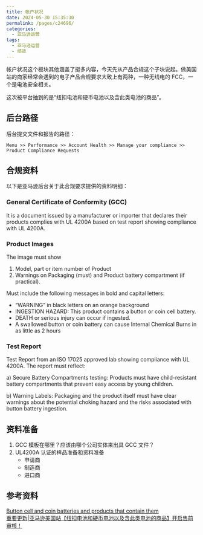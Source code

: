 ```yaml
---
title: 帐户状况
date: 2024-05-30 15:35:30
permalink: /pages/c24696/
categories: 
  - 亚马逊运营
tags: 
  - 亚马逊运营
  - 绩效
---
```


帐户状况这个板块其他涵盖了挺多内容，今天先从产品合规这个子块说起。做美国站的商家经常会遇到的电子产品合规要求大致上有两种，一种无线电的 FCC，一个是电池安全相关。

这次被平台抽到的是“纽扣电池和硬币电池以及含此类电池的商品”。

## 后台路径

后台提交文件和报告的路径：

`Menu >> Performance >> Account Health >> Manage your compliance >> Product Compliance Requests`

## 合规资料

以下是亚马逊后台关于此合规要求提供的资料明细：

### General Certificate of Conformity (GCC)

It is a document issued by a manufacturer or importer that declares their products complies with UL 4200A based on test report showing compliance with UL 4200A.

### Product Images

The image must show

1. Model, part or item number of Product
2. Warnings on Packaging (must) and Product battery compartment (if practical).

Must include the following messages in bold and capital letters:

- “WARNING” in black letters on an orange background
- INGESTION HAZARD: This product contains a button or coin cell battery.
- DEATH or serious injury can occur if ingested.
- A swallowed button or coin battery can cause Internal Chemical Burns in as little as 2 hours

### Test Report

Test Report from an ISO 17025 approved lab showing compliance with UL 4200A. The report must reflect:

a) Secure Battery Compartments testing: Products must have child-resistant battery compartments that prevent easy access by young children.

b) Warning Labels: Packaging and the product itself must have clear warnings about the potential choking hazard and the risks associated with button battery ingestion.

## 资料准备

1. GCC 模板在哪里？应该由哪个公司实体来出具 GCC 文件？
2. UL4200A 认证的样品准备和资料准备
   - 申请商
   - 制造商
   - 进口商

## 参考资料

[Button cell and coin batteries and products that contain them](https://sellercentral.amazon.com/help/hub/reference/external/GUBLQYWAJDBADUVK)  
[重要更新|亚马逊美国站【纽扣电池和硬币电池以及含此类电池的商品】开启售前审核！](https://mp.weixin.qq.com/s/UCfcl7IfjShyFvCZXYlDkg)
